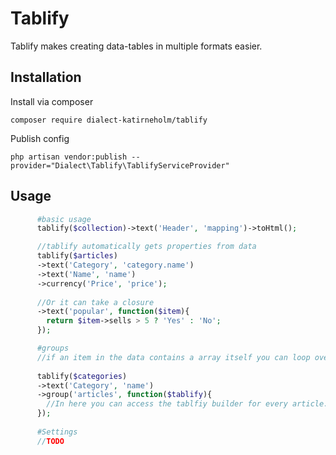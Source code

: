 # Tablify
Tablify makes creating data-tables in multiple formats easier.

## Installation

Install via composer

    composer require dialect-katirneholm/tablify

Publish config

    php artisan vendor:publish --provider="Dialect\Tablify\TablifyServiceProvider"

## Usage
``` php
      #basic usage
      tablify($collection)->text('Header', 'mapping')->toHtml();

      //tablify automatically gets properties from data
      tablify($articles)
      ->text('Category', 'category.name')
      ->text('Name', 'name')
      ->currency('Price', 'price');
      
      //Or it can take a closure
      ->text('popular', function($item){
        return $item->sells > 5 ? 'Yes' : 'No';
      });

      #groups
      //if an item in the data contains a array itself you can loop over it using group
      
      tablify($categories)
      ->text('Category', 'name')
      ->group('articles', function($tablify){
        //In here you can access the tablfiy builder for every article.
      });
      
      #Settings
      //TODO
      
      
      
      
```
